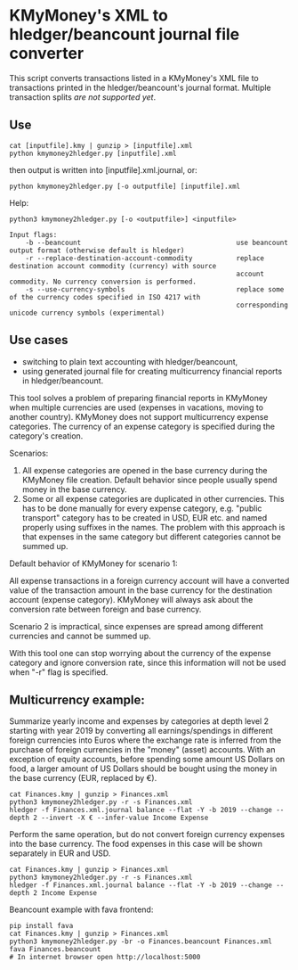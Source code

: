 # KMyMoney's XML to hledger/beancount journal file converter

This script converts transactions listed in a KMyMoney's XML file to transactions printed in the hledger/beancount's
journal format. Multiple transaction splits *are not supported yet*.

## Use

    cat [inputfile].kmy | gunzip > [inputfile].xml
    python kmymoney2hledger.py [inputfile].xml

then output is written into [inputfile].xml.journal, or:

    python kmymoney2hledger.py [-o outputfile] [inputfile].xml

Help:

    python3 kmymoney2hledger.py [-o <outputfile>] <inputfile>

    Input flags:
        -b --beancount                                       use beancount output format (otherwise default is hledger)
        -r --replace-destination-account-commodity           replace destination account commodity (currency) with source
                                                             account commodity. No currency conversion is performed.
        -s --use-currency-symbols                            replace some of the currency codes specified in ISO 4217 with
                                                             corresponding unicode currency symbols (experimental)


## Use cases

- switching to plain text accounting with hledger/beancount,
- using generated journal file for creating multicurrency financial reports in hledger/beancount.

 This tool solves a problem of preparing financial reports in KMyMoney when multiple currencies are used (expenses in vacations, moving to another country).
 KMyMoney does not support multicurrency expense categories. The currency of an expense category is specified during the category's creation.

 Scenarios:
 1) All expense categories are opened in the base currency during the KMyMoney file creation.
    Default behavior since people usually spend money in the base currency.
 2) Some or all expense categories are duplicated in other currencies.
    This has to be done manually for every expense category, e.g. "public transport" category has to be
    created in USD, EUR etc. and named properly using suffixes in the names. The problem with this approach is
    that expenses in the same category but different categories cannot be summed up.

 Default behavior of KMyMoney for scenario 1:

 All expense transactions in a foreign currency account will have a converted value of
 the transaction amount in the base currency for the destination account (expense category).
 KMyMoney will always ask about the conversion rate between foreign and base currency.

 Scenario 2 is impractical, since expenses are spread among different currencies and cannot be summed up.

 With this tool one can stop worrying about the currency of the expense category and ignore conversion rate,
 since this information will not be used when "-r" flag is specified.

 ## Multicurrency example:

 Summarize yearly income and expenses by categories at depth level 2 starting with year 2019 by converting all earnings/spendings
 in different foreign currencies into Euros where the exchange rate is inferred from the purchase of foreign currencies in
 the "money" (asset) accounts. With an exception of equity accounts, before spending some amount US Dollars on food,
 a larger amount of US Dollars should be bought using the money in the base currency (EUR, replaced by €).

    cat Finances.kmy | gunzip > Finances.xml
    python3 kmymoney2hledger.py -r -s Finances.xml
    hledger -f Finances.xml.journal balance --flat -Y -b 2019 --change --depth 2 --invert -X € --infer-value Income Expense

 Perform the same operation, but do not convert foreign currency expenses into the base currency. The food expenses in
 this case will be shown separately in EUR and USD.

    cat Finances.kmy | gunzip > Finances.xml
    python3 kmymoney2hledger.py -r -s Finances.xml
    hledger -f Finances.xml.journal balance --flat -Y -b 2019 --change --depth 2 Income Expense

 Beancount example with fava frontend:

    pip install fava
    cat Finances.kmy | gunzip > Finances.xml
    python3 kmymoney2hledger.py -br -o Finances.beancount Finances.xml
    fava Finances.beancount
    # In internet browser open http://localhost:5000
